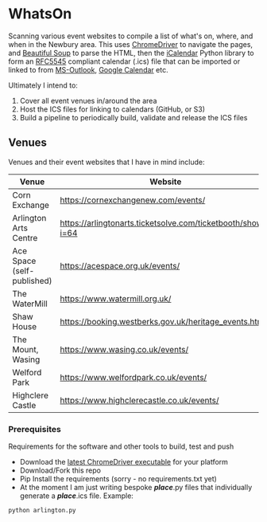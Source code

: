 # WhatsOn
Scanning various event websites to compile a list of what's on, where, and when in the Newbury area. This uses [ChromeDriver](https://googlechromelabs.github.io/chrome-for-testing/#stable) to navigate the pages, and [Beautiful Soup](https://en.wikipedia.org/wiki/Beautiful_Soup_(HTML_parser)) to parse the HTML, then the [iCalendar](https://pypi.org/project/icalendar/) Python library to form an [RFC5545](https://www.ietf.org/rfc/rfc5545.txt) compliant calendar (.ics) file that can be imported or linked to from [MS-Outlook](https://support.microsoft.com/en-us/office/import-calendars-into-outlook-8e8364e1-400e-4c0f-a573-fe76b5a2d379), [Google Calendar](https://support.google.com/calendar/answer/37118?hl=en&co=GENIE.Platform%3DDesktop) etc.

Ultimately I intend to:
1. Cover all event venues in/around the area
2. Host the ICS files for linking to calendars (GitHub, or S3)
3. Build a pipeline to periodically build, validate and release the ICS files

## Venues
Venues and their event websites that I have in mind include:

| Venue      | Website | First Attempt |
| ----------- | ----------- | ----------- |
| Corn Exchange      | https://cornexchangenew.com/events/ |  |
| Arlington Arts Centre   | https://arlingtonarts.ticketsolve.com/ticketbooth/shows?i=64 | [arlington.ics](https://github.com/sharrop/WhatsOn/blob/main/arlington.ics) |
| Ace Space (self-published) | https://acespace.org.uk/events/ | [ace-space-newbury-041df7d619b.ics](https://github.com/sharrop/WhatsOn/blob/main/ace-space-newbury-041df7d619b.ics) |
| The WaterMill | https://www.watermill.org.uk/ | |
| Shaw House | https://booking.westberks.gov.uk/heritage_events.html | |
| The Mount, Wasing | https://www.wasing.co.uk/events/ | |
| Welford Park | https://www.welfordpark.co.uk/events/ | |
| Highclere Castle | https://www.highclerecastle.co.uk/events/ | |

### Prerequisites

Requirements for the software and other tools to build, test and push 
- Download the [latest ChromeDriver executable](https://googlechromelabs.github.io/chrome-for-testing/#stable) for your platform
- Download/Fork this repo
- Pip Install the requirements (sorry - no requirements.txt yet)
- At the moment I am just writing bespoke ***place***.py files that individually generate a ***place***.ics file. Example:

```sh
python arlington.py
```
